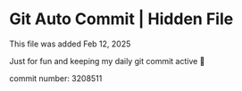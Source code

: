 # Git Auto Commit | Hidden File

This file was added Feb 12, 2025

Just for fun and keeping my daily git commit active 🤪

commit number: 3208511
